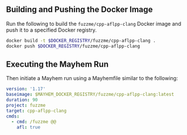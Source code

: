 ## Building and Pushing the Docker Image

Run the following to build the `fuzzme/cpp-aflpp-clang` Docker image and push it to a specified Docker registry.

```sh
docker build -t $DOCKER_REGISTRY/fuzzme/cpp-aflpp-clang .
docker push $DOCKER_REGISTRY/fuzzme/cpp-aflpp-clang
```

## Executing the Mayhem Run

Then initiate a Mayhem run using a Mayhemfile similar to the following:

```yaml
version: '1.17'
baseimage: $MAYHEM_DOCKER_REGISTRY/fuzzme/cpp-aflpp-clang:latest
duration: 90
project: fuzzme
target: cpp-aflpp-clang
cmds:
  - cmd: /fuzzme @@
    afl: true
```
